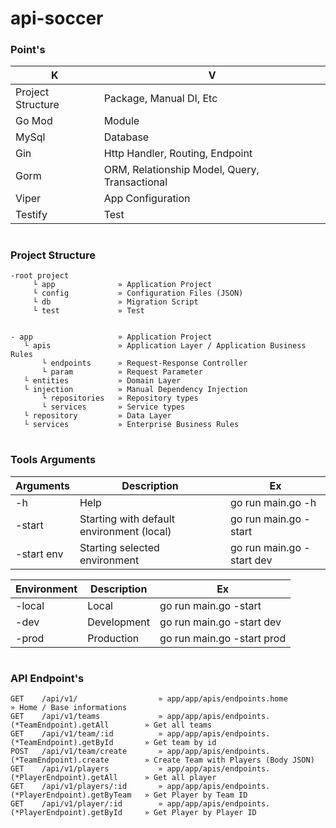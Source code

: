 # api-soccer 

### Point's
| K | V
| ------ | ------ | 
| Project Structure | Package, Manual DI, Etc 
| Go Mod | Module
| MySql | Database 
| Gin | Http Handler, Routing, Endpoint
| Gorm | ORM, Relationship Model, Query, Transactional
| Viper | App Configuration 
| Testify | Test

#
### Project Structure
```
-root project
     └ app              » Application Project
     └ config           » Configuration Files (JSON)
     └ db               » Migration Script
     └ test             » Test


- app                   » Application Project 
   └ apis               » Application Layer / Application Business Rules
       └ endpoints      » Request-Response Controller  
       └ param          » Request Parameter
   └ entities           » Domain Layer
   └ injection          » Manual Dependency Injection
       └ repositories   » Repository types
       └ services       » Service types
   └ repository         » Data Layer 
   └ services           » Enterprise Business Rules
```

#
### Tools Arguments
| Arguments | Description | Ex
| ------  | ------ | ------ | 
|  -h     | Help   |  go run main.go -h
|  -start | Starting with default environment (local)   |  go run main.go -start
|  -start env | Starting selected environment |  go run main.go -start dev

| Environment | Description | Ex
| ------  | ------ | ------ | 
|  -local | Local   |  go run main.go -start
|  -dev | Development | go run main.go -start dev
|  -prod | Production | go run main.go -start prod




#
### API Endpoint's
```
GET    /api/v1/                  » app/app/apis/endpoints.home                          » Home / Base informations
GET    /api/v1/teams             » app/app/apis/endpoints.(*TeamEndpoint).getAll        » Get all teams
GET    /api/v1/team/:id          » app/app/apis/endpoints.(*TeamEndpoint).getById       » Get team by id
POST   /api/v1/team/create       » app/app/apis/endpoints.(*TeamEndpoint).create        » Create Team with Players (Body JSON)
GET    /api/v1/players           » app/app/apis/endpoints.(*PlayerEndpoint).getAll      » Get all player
GET    /api/v1/players/:id       » app/app/apis/endpoints.(*PlayerEndpoint).getByTeam   » Get Player by Team ID
GET    /api/v1/player/:id        » app/app/apis/endpoints.(*PlayerEndpoint).getById     » Get Player by Player ID
```
